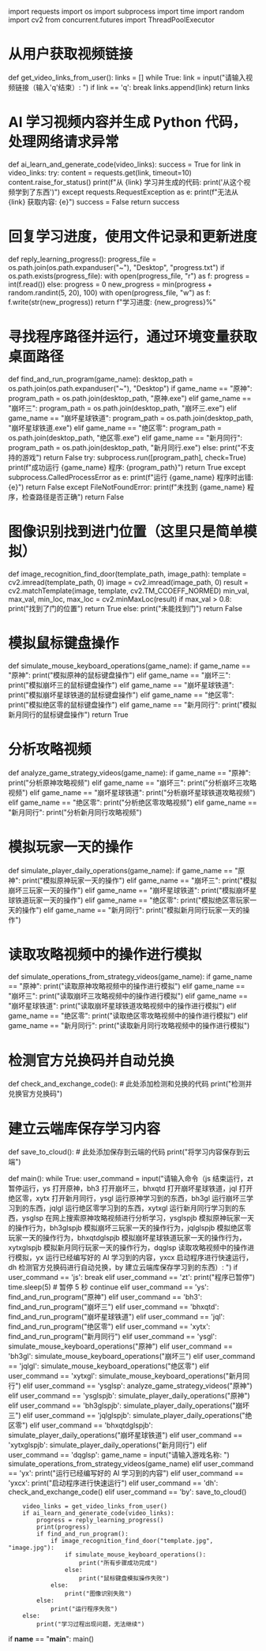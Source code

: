 import requests
import os
import subprocess
import time
import random
import cv2
from concurrent.futures import ThreadPoolExecutor

# 从用户获取视频链接
def get_video_links_from_user():
    links = []
    while True:
        link = input("请输入视频链接（输入'q'结束）: ")
        if link == 'q':
            break
        links.append(link)
    return links

# AI 学习视频内容并生成 Python 代码，处理网络请求异常
def ai_learn_and_generate_code(video_links):
    success = True
    for link in video_links:
        try:
            content = requests.get(link, timeout=10)
            content.raise_for_status()
            print(f"从 {link} 学习并生成的代码: print('从这个视频学到了东西')")
        except requests.RequestException as e:
            print(f"无法从 {link} 获取内容: {e}")
            success = False
    return success

# 回复学习进度，使用文件记录和更新进度
def reply_learning_progress():
    progress_file = os.path.join(os.path.expanduser("~"), "Desktop", "progress.txt")
    if os.path.exists(progress_file):
        with open(progress_file, "r") as f:
            progress = int(f.read())
    else:
        progress = 0
    new_progress = min(progress + random.randint(5, 20), 100)
    with open(progress_file, "w") as f:
        f.write(str(new_progress))
    return f"学习进度: {new_progress}%"

# 寻找程序路径并运行，通过环境变量获取桌面路径
def find_and_run_program(game_name):
    desktop_path = os.path.join(os.path.expanduser("~"), "Desktop")
    if game_name == "原神":
        program_path = os.path.join(desktop_path, "原神.exe")
    elif game_name == "崩坏三":
        program_path = os.path.join(desktop_path, "崩坏三.exe")
    elif game_name == "崩坏星球铁道":
        program_path = os.path.join(desktop_path, "崩坏星球铁道.exe")
    elif game_name == "绝区零":
        program_path = os.path.join(desktop_path, "绝区零.exe")
    elif game_name == "新月同行":
        program_path = os.path.join(desktop_path, "新月同行.exe")
    else:
        print("不支持的游戏")
        return False
    try:
        subprocess.run([program_path], check=True)
        print(f"成功运行 {game_name} 程序: {program_path}")
        return True
    except subprocess.CalledProcessError as e:
        print(f"运行 {game_name} 程序时出错: {e}")
        return False
    except FileNotFoundError:
        print(f"未找到 {game_name} 程序，检查路径是否正确")
        return False

# 图像识别找到进门位置（这里只是简单模拟）
def image_recognition_find_door(template_path, image_path):
    template = cv2.imread(template_path, 0)
    image = cv2.imread(image_path, 0)
    result = cv2.matchTemplate(image, template, cv2.TM_CCOEFF_NORMED)
    min_val, max_val, min_loc, max_loc = cv2.minMaxLoc(result)
    if max_val > 0.8:
        print("找到了门的位置")
        return True
    else:
        print("未能找到门")
        return False

# 模拟鼠标键盘操作
def simulate_mouse_keyboard_operations(game_name):
    if game_name == "原神":
        print("模拟原神的鼠标键盘操作")
    elif game_name == "崩坏三":
        print("模拟崩坏三的鼠标键盘操作")
    elif game_name == "崩坏星球铁道":
        print("模拟崩坏星球铁道的鼠标键盘操作")
    elif game_name == "绝区零":
        print("模拟绝区零的鼠标键盘操作")
    elif game_name == "新月同行":
        print("模拟新月同行的鼠标键盘操作")
    return True

# 分析攻略视频
def analyze_game_strategy_videos(game_name):
    if game_name == "原神":
        print("分析原神攻略视频")
    elif game_name == "崩坏三":
        print("分析崩坏三攻略视频")
    elif game_name == "崩坏星球铁道":
        print("分析崩坏星球铁道攻略视频")
    elif game_name == "绝区零":
        print("分析绝区零攻略视频")
    elif game_name == "新月同行":
        print("分析新月同行攻略视频")

# 模拟玩家一天的操作
def simulate_player_daily_operations(game_name):
    if game_name == "原神":
        print("模拟原神玩家一天的操作")
    elif game_name == "崩坏三":
        print("模拟崩坏三玩家一天的操作")
    elif game_name == "崩坏星球铁道":
        print("模拟崩坏星球铁道玩家一天的操作")
    elif game_name == "绝区零":
        print("模拟绝区零玩家一天的操作")
    elif game_name == "新月同行":
        print("模拟新月同行玩家一天的操作")

# 读取攻略视频中的操作进行模拟
def simulate_operations_from_strategy_videos(game_name):
    if game_name == "原神":
        print("读取原神攻略视频中的操作进行模拟")
    elif game_name == "崩坏三":
        print("读取崩坏三攻略视频中的操作进行模拟")
    elif game_name == "崩坏星球铁道":
        print("读取崩坏星球铁道攻略视频中的操作进行模拟")
    elif game_name == "绝区零":
        print("读取绝区零攻略视频中的操作进行模拟")
    elif game_name == "新月同行":
        print("读取新月同行攻略视频中的操作进行模拟")

# 检测官方兑换码并自动兑换
def check_and_exchange_code():
    # 此处添加检测和兑换的代码
    print("检测并兑换官方兑换码")

# 建立云端库保存学习内容
def save_to_cloud():
    # 此处添加保存到云端的代码
    print("将学习内容保存到云端")

def main():
    while True:
        user_command = input("请输入命令（js 结束运行，zt 暂停运行，ys 打开原神，bh3 打开崩坏三，bhxqtd 打开崩坏星球铁道，jql 打开绝区零，xytx 打开新月同行，ysgl 运行原神学习到的东西，bh3gl 运行崩坏三学习到的东西，jqlgl 运行绝区零学习到的东西，xytxgl 运行新月同行学习到的东西，ysglsp 在网上搜索原神攻略视频进行分析学习，ysglspjb 模拟原神玩家一天的操作行为，bh3glspjb 模拟崩坏三玩家一天的操作行为，jqlglspjb 模拟绝区零玩家一天的操作行为，bhxqtdglspjb 模拟崩坏星球铁道玩家一天的操作行为，xytxglspjb 模拟新月同行玩家一天的操作行为，dqglsp 读取攻略视频中的操作进行模拟，yx 运行已经编写好的 AI 学习到的内容，yxcx 启动程序进行快速运行，dh 检测官方兑换码进行自动兑换，by 建立云端库保存学习到的东西）: ")
        if user_command == 'js':
            break
        elif user_command == 'zt':
            print("程序已暂停")
            time.sleep(5)  # 暂停 5 秒
            continue
        elif user_command == 'ys':
            find_and_run_program("原神")
        elif user_command == 'bh3':
            find_and_run_program("崩坏三")
        elif user_command == 'bhxqtd':
            find_and_run_program("崩坏星球铁道")
        elif user_command == 'jql':
            find_and_run_program("绝区零")
        elif user_command == 'xytx':
            find_and_run_program("新月同行")
        elif user_command == 'ysgl':
            simulate_mouse_keyboard_operations("原神")
        elif user_command == 'bh3gl':
            simulate_mouse_keyboard_operations("崩坏三")
        elif user_command == 'jqlgl':
            simulate_mouse_keyboard_operations("绝区零")
        elif user_command == 'xytxgl':
            simulate_mouse_keyboard_operations("新月同行")
        elif user_command == 'ysglsp':
            analyze_game_strategy_videos("原神")
        elif user_command == 'ysglspjb':
            simulate_player_daily_operations("原神")
        elif user_command == 'bh3glspjb':
            simulate_player_daily_operations("崩坏三")
        elif user_command == 'jqlglspjb':
            simulate_player_daily_operations("绝区零")
        elif user_command == 'bhxqtdglspjb':
            simulate_player_daily_operations("崩坏星球铁道")
        elif user_command == 'xytxglspjb':
            simulate_player_daily_operations("新月同行")
        elif user_command == 'dqglsp':
            game_name = input("请输入游戏名称: ")
            simulate_operations_from_strategy_videos(game_name)
        elif user_command == 'yx':
            print("运行已经编写好的 AI 学习到的内容")
        elif user_command == 'yxcx':
            print("启动程序进行快速运行")
        elif user_command == 'dh':
            check_and_exchange_code()
        elif user_command == 'by':
            save_to_cloud()

        video_links = get_video_links_from_user()
        if ai_learn_and_generate_code(video_links):
            progress = reply_learning_progress()
            print(progress)
            if find_and_run_program():
                if image_recognition_find_door("template.jpg", "image.jpg"):
                    if simulate_mouse_keyboard_operations():
                        print("所有步骤成功完成")
                    else:
                        print("鼠标键盘模拟操作失败")
                else:
                    print("图像识别失败")
            else:
                print("运行程序失败")
        else:
            print("学习过程出现问题，无法继续")

if __name__ == "__main__":
    main()
